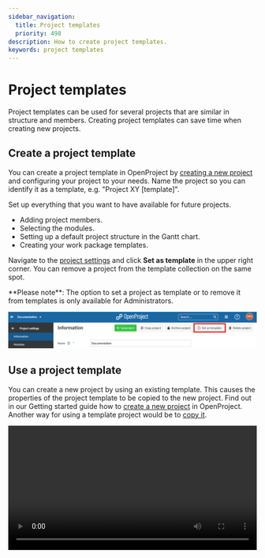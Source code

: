 ```yaml
---
sidebar_navigation:
  title: Project templates
  priority: 498
description: How to create project templates.
keywords: project templates
---
```

# Project templates

Project templates can be used for several projects that are similar in structure and members. Creating project templates can save time when creating new projects.

## Create a project template 

You can create a project template in OpenProject by [creating a new project](../../../getting-started/projects/#create-a-new-project) and configuring your project to your needs. Name the project so you can identify it as a template, e.g. "Project XY [template]".

Set up everything that you want to have available for future projects.

- Adding project members.
- Selecting the modules.
- Setting up a default project structure in the Gantt chart.
- Creating your work package templates.

Navigate to the [project settings](../project-settings) and click **Set as template** in the upper right corner. You can remove a project from the template collection on the same spot. 

<div class="alert alert-info" role="alert">
**Please note**: The option to set a project as template or to remove it from templates is only available for Administrators.
</div>

![set-as-template](image-20210204170739796-0115761.png)

## Use a project template 

You can create a new project by using an existing template. This causes the properties of the project template to be copied to the new project. Find out in our Getting started guide how to [create a new project](../../../getting-started/projects/#create-a-new-project) in OpenProject. 
Another way for using a template project would be to [copy it](../#copy-a-project).

<video src="https://openproject-docs.s3.eu-central-1.amazonaws.com/videos/OpenProject-Project-Templates.mp4" type="video/mp4" controls="" style="width:100%"></video>
